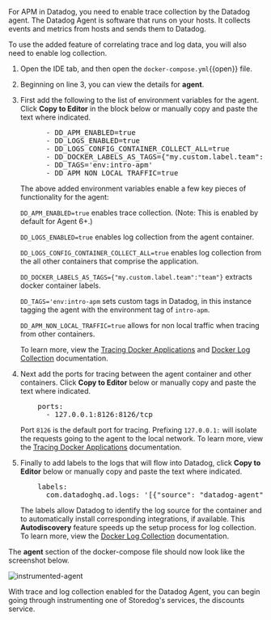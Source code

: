 For APM in Datadog, you need to enable trace collection by the Datadog agent. The Datadog Agent is software that runs on your hosts. It collects events and metrics from hosts and sends them to Datadog.

To use the added feature of correlating trace and log data, you will also need to enable log collection. 

1. Open the IDE tab, and then open the `docker-compose.yml`{{open}} file.

2. Beginning on line 3, you can view the details for **agent**. 

3. First add the following to the list of environment variables for the agent. Click **Copy to Editor** in the block below or manually copy and paste the text where indicated. 

    <pre class="file" data-filename="docker-compose.yml" data-target="insert" data-marker="# add agent env variables">
         - DD_APM_ENABLED=true
         - DD_LOGS_ENABLED=true
         - DD_LOGS_CONFIG_CONTAINER_COLLECT_ALL=true
         - DD_DOCKER_LABELS_AS_TAGS={"my.custom.label.team":"team"}
         - DD_TAGS='env:intro-apm'
         - DD_APM_NON_LOCAL_TRAFFIC=true</pre> 

    The above added environment variables enable a few key pieces of functionality for the agent:

    `DD_APM_ENABLED=true` enables trace collection. (Note: This is enabled by default for Agent 6+.) 

    `DD_LOGS_ENABLED=true` enables log collection from the agent container. 
    
    `DD_LOGS_CONFIG_CONTAINER_COLLECT_ALL=true` enables log collection from the all other containers that comprise the application.

    `DD_DOCKER_LABELS_AS_TAGS={"my.custom.label.team":"team"}` extracts docker container labels.

    `DD_TAGS='env:intro-apm` sets custom tags in Datadog, in this instance tagging the agent with the environment tag of `intro-apm`.

    `DD_APM_NON_LOCAL_TRAFFIC=true` allows for non local traffic when tracing from other containers.
    
    To learn more, view the <a href="https://docs.datadoghq.com/agent/docker/?tab=standard#optional-collection-agents" target="_blank">Tracing Docker Applications</a> and <a href="https://docs.datadoghq.com/agent/docker/log/?tab=dockercompose#one-step-install-to-collect-all-the-container-logs" target="_blank">Docker Log Collection</a> documentation.

4. Next add the ports for tracing between the agent container and other containers. Click **Copy to Editor** below or manually copy and paste the text where indicated.

    <pre class="file" data-filename="docker-compose.yml" data-target="insert" data-marker="# add agent trace port">
       ports:
         - 127.0.0.1:8126:8126/tcp</pre> 
    
    Port `8126` is the default port for tracing. Prefixing `127.0.0.1:` will isolate the requests going to the agent to the local network. To learn more, view the <a href="https://docs.datadoghq.com/agent/docker/apm/?tab=java#tracing-from-the-host" target="_blank">Tracing Docker Applications</a> documentation. 

5. Finally to add labels to the logs that will flow into Datadog, click **Copy to Editor** below or manually copy and paste the text where indicated.

    <pre class="file" data-filename="docker-compose.yml" data-target="insert" data-marker="# add agent log labels">
       labels:
         com.datadoghq.ad.logs: '[{"source": "datadog-agent", "service": "agent"}]'</pre>
    
    The labels allow Datadog to identify the log source for the container and to automatically install corresponding integrations, if available. This **Autodiscovery** feature speeds up the setup process for log collection. To learn more, view the <a href="https://docs.datadoghq.com/agent/docker/log/?tab=dockercompose#activate-log-integrations" target="_blank">Docker Log Collection</a> documentation. 

The **agent** section of the docker-compose file should now look like the screenshot below. 
    
  ![instrumented-agent](instrumentapp2/assets/instrumented-agent.png)

With trace and log collection enabled for the Datadog Agent, you can begin going through instrumenting one of Storedog's services, the discounts service.
